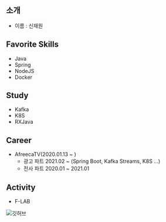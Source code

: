 ## 소개

- 이름 : 신재원

## Favorite Skills

- Java
- Spring
- NodeJS
- Docker

## Study

- Kafka
- K8S
- RXJava

## Career

- AfreecaTV(2020.01.13 ~ )
  - 광고 파트 2021.02 ~ (Spring Boot, Kafka Streams, K8S ...)
  - 전사 파트 2020.01 ~ 2021.01

## Activity

- F-LAB

![깃허브](https://github-readme-stats.vercel.app/api?username=0n1dev&show_icons=true)<br /> 
